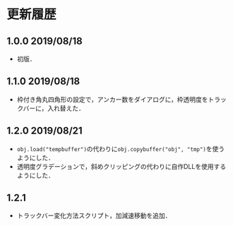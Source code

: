# 更新履歴

## 1.0.0 2019/08/18
- 初版．

## 1.1.0 2019/08/18
- 枠付き角丸四角形の設定で，アンカー数をダイアログに，枠透明度をトラックバーに，入れ替えた．

## 1.2.0 2019/08/21
- `obj.load("tempbuffer")`の代わりに`obj.copybuffer("obj", "tmp")`を使うようにした．
- 透明度グラデーションで，斜めクリッピングの代わりに自作DLLを使用するようにした．

## 1.2.1
- トラックバー変化方法スクリプト，加減速移動を追加．

